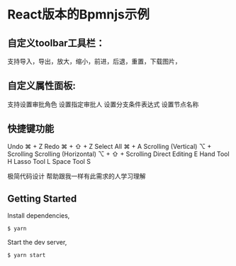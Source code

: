# React版本的Bpmnjs示例

## 自定义toolbar工具栏：
支持导入，导出，放大，缩小，前进，后退，重置，下载图片，

## 自定义属性面板:
支持设置审批角色
设置指定审批人
设置分支条件表达式
设置节点名称

## 快捷键功能
Undo	⌘ + Z
Redo	⌘ + ⇧ + Z
Select All	⌘ + A
Scrolling (Vertical)	⌥ + Scrolling
Scrolling (Horizontal)	⌥ + ⇧ + Scrolling
Direct Editing	E
Hand Tool	H
Lasso Tool	L
Space Tool	S

极简代码设计 帮助跟我一样有此需求的人学习理解
## Getting Started

Install dependencies,

```bash
$ yarn
```

Start the dev server,

```bash
$ yarn start
```
